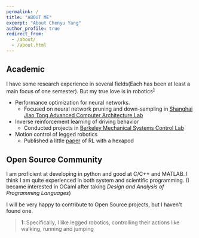 ```yaml
---
permalink: /
title: "ABOUT ME"
excerpt: "About Chenyu Yang"
author_profile: true
redirect_from: 
  - /about/
  - /about.html
---
```


## Academic

I have some research experience in several fields(Each has been at least a main focus of one semester). But my true love is in robotics<sup>[1](#myfootnote1)</sup>

- Performance optimization for neural networks.
  - Focused on neural network pruning and down-sampling in [Shanghai Jiao Tong Advanced Computer Architecture Lab](http://acalab.sjtu.edu.cn/CN/Teacher.aspx?infolb=3&flag=3)
- Inverse reinforcement learning of driving behavior
  - Conducted projects in [Berkeley Mechanical Systems Control Lab](https://msc.berkeley.edu/research/autonomous-vehicle.html)
- Motion control of legged robotics
  - Published a little [paper](https://yangcyself.github.io/publication/HexpodPaper) of RL with a hexapod


## Open Source Community

I am proficient at developing in python and good at C/C++ and MATLAB. I think I am quite experienced in both system and scientific programming. (I became interested in OCaml after taking *Design and Analysis of Programming Languages*)

I will be very happy to contribute to Open Source projects, but I haven't found one.

><a name="roboticsFN">1</a>: Specifically, I like legged robotics, controlling their actions like walking, running and jumping


